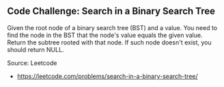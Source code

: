 ## Code Challenge: Search in a Binary Search Tree
Given the root node of a binary search tree (BST) and a value. You need to find the node in the BST that the node's value equals the given value. Return the subtree rooted with that node. If such node doesn't exist, you should return NULL.

Source: Leetcode
* https://leetcode.com/problems/search-in-a-binary-search-tree/